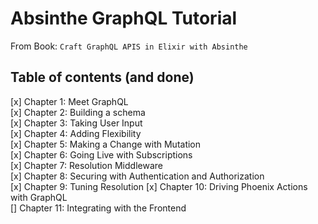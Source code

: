 # Absinthe GraphQL Tutorial  

From Book: `Craft GraphQL APIS in Elixir with Absinthe`  

## Table of contents (and done)  
[x] Chapter 1: Meet GraphQL  
[x] Chapter 2: Building a schema  
[x] Chapter 3: Taking User Input  
[x] Chapter 4: Adding Flexibility  
[x] Chapter 5: Making a Change with Mutation  
[x] Chapter 6: Going Live with Subscriptions  
[x] Chapter 7: Resolution Middleware  
[x] Chapter 8: Securing with Authentication and Authorization  
[x] Chapter 9: Tuning Resolution 
[x] Chapter 10: Driving Phoenix Actions with GraphQL  
[] Chapter 11: Integrating with the Frontend  